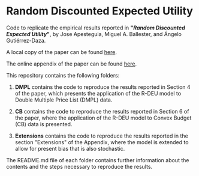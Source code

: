 # Random Discounted Expected Utility

Code to replicate the empirical results reported in **"*Random
Discounted Expected Utility*"**, by Jose Apesteguia, Miguel A. Ballester, and
Ángelo Gutiérrez-Daza.

A local copy of the paper can be found [here](https://gutierrez-daza.com/publication/r-deu/R-DEU.pdf).

The online appendix of the paper can be found [here](https://gutierrez-daza.com/publication/r-deu/R-DEU_OnlineAppendix.pdf).

This repository contains the following folders:

1. **DMPL** contains the code to reproduce the results reported in Section 4 of
   the paper, which presents the application of the R-DEU model to Double
   Multiple Price List (DMPL) data.

2. **CB** contains the code to reproduce the results reported in Section 6 of
   the paper, where the application of the R-DEU model to Convex Budget (CB)
   data is presented.

3. **Extensions** contains the code to reproduce the results reported in the
   section "Extensions" of the Appendix, where the model is extended to allow
   for present bias that is also stochastic.

The README.md file of each folder contains further information about the
contents and the steps necessary to reproduce the results.